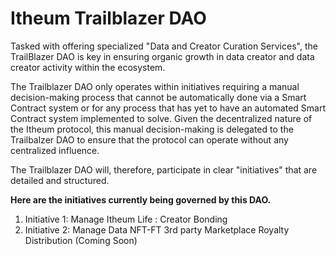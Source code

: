 # Itheum Trailblazer DAO

Tasked with offering specialized "Data and Creator Curation Services", the TrailBlazer DAO is key in ensuring organic growth in data creator and data creator activity within the ecosystem.

The Trailblazer DAO only operates within initiatives requiring a manual decision-making process that cannot be automatically done via a Smart Contract system or for any process that has yet to have an automated Smart Contract system implemented to solve. Given the decentralized nature of the Itheum protocol, this manual decision-making is delegated to the Trailbalzer DAO to ensure that the protocol can operate without any centralized influence.

The Trailblazer DAO will, therefore, participate in clear "initiatives" that are detailed and structured.&#x20;

**Here are the initiatives currently being governed by this DAO.**

1. Initiative 1: Manage Itheum Life : Creator Bonding
2. Initiative 2: Manage Data NFT-FT 3rd party Marketplace Royalty Distribution (Coming Soon)
